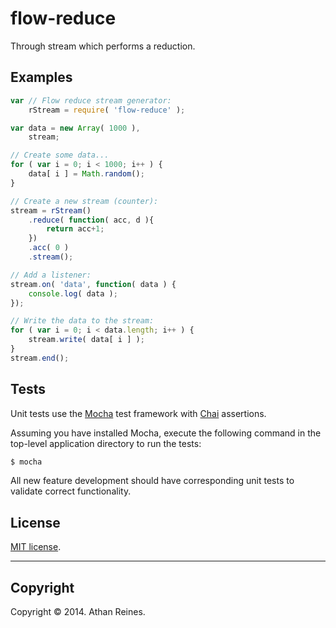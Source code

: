 flow-reduce
==========

Through stream which performs a reduction.


## Examples

``` javascript
var // Flow reduce stream generator:
	rStream = require( 'flow-reduce' );

var data = new Array( 1000 ),
	stream;

// Create some data...
for ( var i = 0; i < 1000; i++ ) {
	data[ i ] = Math.random();
}

// Create a new stream (counter):
stream = rStream()
	.reduce( function( acc, d ){
		return acc+1;
	})
	.acc( 0 )
	.stream();

// Add a listener:
stream.on( 'data', function( data ) {
	console.log( data );
});

// Write the data to the stream:
for ( var i = 0; i < data.length; i++ ) {
	stream.write( data[ i ] );
}
stream.end();
```

## Tests

Unit tests use the [Mocha](http://visionmedia.github.io/mocha) test framework with [Chai](http://chaijs.com) assertions.

Assuming you have installed Mocha, execute the following command in the top-level application directory to run the tests:

``` bash
$ mocha
```

All new feature development should have corresponding unit tests to validate correct functionality.


## License

[MIT license](http://opensource.org/licenses/MIT). 


---
## Copyright

Copyright &copy; 2014. Athan Reines.

